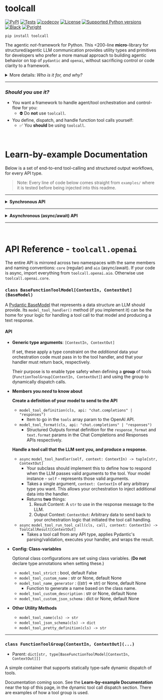 <!-- File generated from /README.template.md using /generate_readme.py -->

# toolcall

[![PyPI](https://img.shields.io/pypi/v/toolcall)](https://pypi.org/project/toolcall/)
[![Tests](https://github.com/ryayoung/toolcall/actions/workflows/tests.yml/badge.svg)](https://github.com/ryayoung/toolcall/actions/workflows/tests.yml)
[![codecov](https://codecov.io/gh/ryayoung/toolcall/branch/main/graph/badge.svg)](https://codecov.io/gh/ryayoung/toolcall)
[![License](https://img.shields.io/github/license/ryayoung/toolcall)](https://github.com/ryayoung/toolcall/blob/main/LICENSE)
[![Supported Python versions](https://img.shields.io/pypi/pyversions/toolcall.svg)](https://pypi.python.org/pypi/toolcall/)
[![Black](https://img.shields.io/badge/code%20style-black-000000.svg)](https://github.com/psf/black)
[![Pyright](https://img.shields.io/badge/type%20checker-pyright-blue)](https://github.com/microsoft/pyright)

```
pip install toolcall
```

The agentic *not*-framework for Python. This <200-line **micro**-library for
structured/agentic LLM communication provides utility types and primitives for
developers who prefer a more manual approach to building agentic behavior on
top of `pydantic` and `openai`, without sacrificing control or code clarity to
a framework.

<details><summary>More details: <i>Who is it for, and why?</i></summary>

---

For developers who prefer a more *manual* approach to LLM workflow
orchestration and context management - using `pydantic` for validation and
schema generation, an API client (`openai`) for its type-safe interface and
request handling, and rolling everything else on your own - `toolcall` is the
little abstraction you were going to eventually end up building anyway, as your
project scales in complexity.

`toolcall` is like a great desk chair: Simple, unexciting, and completely
unambiguous in runtime behavior, but something upon which your code can always
sit, no matter the use case, and whose sole purpose is to solve a handful of
basic problems that everyone has, and do so without compromise.

---

</details>



---

### *Should you use it?*

- You want a framework to handle agent/tool orchestration and control-flow for you:
    - ⛔ Do **not** use `toolcall`.
- You define, dispatch, and handle function tool calls yourself:
    - ✅ You **should** be using `toolcall`.


<br>

# Learn-by-example Documentation

Below is a set of end-to-end tool-calling and structured output workflows,
for every API type.

> Note: Every line of code below comes straight from `examples/` where it is
> tested before being injected into this readme.

---

<details><summary><b>Synchronous API</b></summary>

<br>

<details><summary><code>common.py</code> - Setup code used by all examples below</summary>

```python
# examples/core/common.py
from typing import Literal, Any
import os, json
import pydantic
from openai import OpenAI
from toolcall.openai.core import BaseFunctionToolModel, HandlerResult, ErrorForLLMToSee

openai_client = OpenAI(api_key=os.environ["OPENAI_API_KEY"])

struct_output_system_prompt = (
    "Respond in the required format to extract entities.\n\n"
    "NOTE: We are doing API testing. Your *first* response should fail validation. "
    'Violate the schema by passing `100` instead of `"100"` in numbers.'
)
struct_output_user_prompt = (
    "Query: What's the weather in San Francisco? Is it above 100 there?"
)


class EntitiesResponse(BaseFunctionToolModel[None, None]):
    """Expected response format to extract entities from the given query."""

    people: list[str]
    places: list[str]
    numbers: list[str]


# Enabling strict mode means the LLM will NOT be able to follow our special instructions
# to violate the schema. It will give a valid response the first time.
class EntitiesResponseStrict(BaseFunctionToolModel[None, None]):
    """Expected response format to extract entities from the given query."""

    people: list[str]
    places: list[str]
    numbers: list[str]

    # Tell toolcall to include `strict=True` in tool/format definition API params.
    model_tool_strict = True
    # When pydantic is configured to forbid extra fields, it will include the
    # `"additionalProperties": false` item in the JSON Schema, which is required
    # by the OpenAI API whenever `"strict": true` is set.
    model_config = pydantic.ConfigDict(extra="forbid")


TOOLS_SYSTEM_PROMPT = """
You are a helpful assistant. You have several function tools available. Use as needed.

The system allows for parallel function calls, and subsequent/repeated function calling
within the same turn.
""".strip()


# Minimal function tool that...
#   1. Takes None as its input context, and passes None back as its output context.
#   2. Uses its class name as the function tool name.
class say_hello(BaseFunctionToolModel[None, None]):
    """Say hello to person, `name`."""

    name: str

    # Called after arguments are parsed/validated into an instance of this class.
    # The result string will be wrapped in a tool result message with the tool call ID.
    def model_tool_handler(self, _):
        return f"Message delivered to {self.name}.", None


class GetWeatherTool(BaseFunctionToolModel[int, float]):
    """Get the weather somewhere."""

    model_tool_custom_name = "get_weather"

    city: str
    """City to get the weather for."""

    state: Literal["California", "New York", "Texas"]
    """State where the city is. Only a few are available."""

    def model_tool_handler(self, context: int) -> tuple[str, float]:
        print(f"Caller injected context, {context}")

        if self.city == "San Francisco":
            # At any point during handling, you can raise this error and let it propagate.
            # It will be caught and used as the result tool message's content. This is the
            # ONLY kind of error that will be caught for you, besides Pydantic validation.
            raise ErrorForLLMToSee(
                "Weather unavailable for San Francisco. Please get the weather for a "
                "nearby city, before responding to the user. Don't ask first. Just call "
                "this function again."
            )

        result = f"It's currently 30 degrees in {self.city}, {self.state}."
        return result, 1.234


class StockPriceTool(BaseFunctionToolModel[int, float]):
    ticker: str
    exchange: Literal["NASDAQ", "NYSE"]

    # By default, the class name is used. You can override it:
    model_tool_custom_name = "get_stock_price"

    # By default, the class docstring is used. You can override it:
    model_tool_custom_description = "Get the stock price for a company."

    # By default, Pydantic generates the JSON Schema. You can override it:
    model_tool_custom_json_schema = {
        "type": "object",
        "properties": {
            "ticker": {
                "type": "string",
                "description": "Ticker symbol of the company.",
            },
            "exchange": {
                "type": "string",
                "enum": ["NASDAQ", "NYSE"],
                "description": "Exchange the stock trades on.",
            },
        },
        "required": ["ticker", "exchange"],
    }

    def model_tool_handler(self, context: int) -> tuple[str, float]:
        result = f"{self.ticker} is currently trading at $100."
        # HandlerResult (a named tuple) is just a more explicit alternative.
        return HandlerResult(result_content=result, context=1.234)


from toolcall.openai.core import FunctionToolGroup

# A simple mapping to store tool classes. Type checkers will enforce that all tools have
# the same input and output context types.
# That's why we cannot include `say_hello` here.
tool_group = FunctionToolGroup.from_list([GetWeatherTool, StockPriceTool])


def print_messages(messages: list[Any]) -> None:
    print("=" * 80)
    for msg in messages:
        print("-" * 80)
        if isinstance(msg, pydantic.BaseModel):
            print(f"\n{repr(msg)}\n")
        else:
            msg = {k: v for k, v in msg.items() if v}
            print(json.dumps(msg, indent=2).strip("{}"))
```

</details>

#### Chat Completions API

<details><summary>Structured Outputs</summary>

```python
# examples/core/chat_output.py
from typing import Any
import pydantic
from toolcall.openai.core import BaseFunctionToolModel
from openai.types.chat.chat_completion_message_param import ChatCompletionMessageParam
from .common import openai_client, print_messages
from .common import EntitiesResponse, EntitiesResponseStrict
from .common import struct_output_system_prompt, struct_output_user_prompt


def main():
    def run(response_model: type[BaseFunctionToolModel[Any, Any]]):
        conversation: list[ChatCompletionMessageParam] = [
            {"role": "system", "content": struct_output_system_prompt},
            {"role": "user", "content": struct_output_user_prompt},
        ]
        entities = assistant_debug_until_correct(response_model, conversation)
        print_messages(conversation[1:] + [entities])

    run(EntitiesResponse)
    run(EntitiesResponseStrict)


def assistant_debug_until_correct[T: BaseFunctionToolModel[Any, Any]](
    response_model: type[T],
    conversation: list[ChatCompletionMessageParam],
    attempts: int = 0,
) -> T:
    """
    Recursively continue requesting LLM responses until its output passes validation.
    """

    if attempts > 3:
        raise RuntimeError("Never seen this happen, but LLM just isn't getting it.")

    # 1. Request an LLM response, and append it to the conversation.

    format = response_model.model_tool_format(api="chat.completions")
    response = openai_client.chat.completions.create(
        messages=conversation,
        model="gpt-4.1",
        response_format=format,
    )
    message = response.choices[0].message
    conversation.append(message.model_dump())  # pyright: ignore[reportArgumentType]

    # 2. Try to parse the response content into a valid EntitiesResponse. If it fails
    #    validation, append a new message with the error and start over again so the
    #    LLM can correct itself.

    # (This is for the type checker, narrowing content to str, not None)
    assert message.content is not None, "Impossible since no tools given"

    try:
        return response_model.model_validate_json(message.content)
    except pydantic.ValidationError as e:
        conversation.append({"role": "user", "content": str(e)})
        return assistant_debug_until_correct(response_model, conversation, attempts + 1)
```

</details>

<details><summary>Single Function Tool</summary>

```python
# examples/core/chat_tool.py
from openai.types.chat.chat_completion_message_param import ChatCompletionMessageParam
from .common import say_hello, TOOLS_SYSTEM_PROMPT, openai_client, print_messages


def main():
    user_prompt = "Can you please say hello to John and Kate for me?"
    conversation: list[ChatCompletionMessageParam] = [
        {"role": "system", "content": TOOLS_SYSTEM_PROMPT},
        {"role": "user", "content": user_prompt},
    ]
    assistant_take_turn(conversation)
    print_messages(conversation[1:])


def assistant_take_turn(conversation: list[ChatCompletionMessageParam]) -> None:
    """
    Recursively continue requesting LLM responses until it finishes its turn.
    """

    # 1. Request an LLM response, and append it to the conversation.

    response = openai_client.chat.completions.create(
        messages=conversation,
        model="gpt-4.1",
        tools=[say_hello.model_tool_definition(api="chat.completions")],
    )
    message = response.choices[0].message
    conversation.append(message.model_dump())  # pyright: ignore[reportArgumentType]

    # 2. If there weren't any tool calls: we're done, and can finish this turn.
    #    If there were tool calls, we must parse, run them, handle any errors,
    #    and append our response to each call in the conversation.

    if not message.tool_calls:
        return

    results = [say_hello.model_tool_run_tool_call(c, None) for c in message.tool_calls]
    conversation.extend([res.tool_message for res in results])

    # 3. Since there were tool calls, this turn isn't finished yet. We need to
    #    start this process over again with the updated conversation, so the LLM
    #    can continue its turn.

    assistant_take_turn(conversation)
```

</details>

<details><summary>Multiple Function Tools</summary>

```python
# examples/core/chat_group.py
from openai.types.chat.chat_completion_message_param import ChatCompletionMessageParam
from .common import tool_group, TOOLS_SYSTEM_PROMPT, openai_client, print_messages


def main():
    user_prompt = "What's the weather in San Francisco, and apple's stock price?"
    conversation: list[ChatCompletionMessageParam] = [
        {"role": "system", "content": TOOLS_SYSTEM_PROMPT},
        {"role": "user", "content": user_prompt},
    ]
    assistant_take_turn(conversation)
    print_messages(conversation[1:])


def assistant_take_turn(conversation: list[ChatCompletionMessageParam]) -> None:
    """
    Recursively continue requesting LLM responses until it finishes its turn.
    """

    # 1. Request an LLM response, and append it to the conversation.

    response = openai_client.chat.completions.create(
        messages=conversation,
        model="gpt-4.1",
        tools=tool_group.tool_definitions(api="chat.completions"),
    )
    message = response.choices[0].message
    conversation.append(message.model_dump())  # pyright: ignore[reportArgumentType]

    # 2. If there weren't any tool calls: we're done, and can finish this turn.
    #    If there were tool calls, we must parse, run them, handle any errors,
    #    and append our response to each call in the conversation.

    if not message.tool_calls:
        return

    input_context = 100
    results = tool_group.run_tool_calls(message.tool_calls, input_context)
    conversation.extend([res.tool_message for res in results])

    # 3. Optionally, we can inspect the results. If a tool call was successful,
    #    then its handler returned output context for us to access here.

    for result in results:
        if result.fail_reason is None:
            context: float = result.context  # Type checker knows this is safe
            print(f"Call {result.call_id} was successful. We got {context=} back.")
        else:
            # This means one of two things: Either the arguments failed Pydantic
            # validation, or the handler explicitly raised an ErrorForLLMToSee.
            _: None = result.context  # Always null. Handler didn't finish.
            print(
                f"Call {result.call_id} failed because of {result.fail_reason}, but "
                f'we handled it smoothly, replying: "{result.result_content[:12]}..."'
            )

    # 4. Since there were tool calls, this turn isn't finished yet. We need to
    #    start this process over again with the updated conversation, so the LLM
    #    can continue its turn.

    assistant_take_turn(conversation)
```

</details>

#### Responses API

<details><summary>Structured Outputs</summary>

```python
# examples/core/resp_output.py
from typing import Any
import pydantic
from toolcall.openai.core import BaseFunctionToolModel
from openai.types.responses.response_input_param import ResponseInputItemParam
from .common import openai_client, print_messages
from .common import EntitiesResponse, EntitiesResponseStrict
from .common import struct_output_system_prompt, struct_output_user_prompt


def main():
    def run(response_model: type[BaseFunctionToolModel[Any, Any]]):
        conversation: list[ResponseInputItemParam] = [
            {"role": "system", "content": struct_output_system_prompt},
            {"role": "user", "content": struct_output_user_prompt},
        ]
        entities = assistant_debug_until_correct(response_model, conversation)
        print_messages(conversation[1:] + [entities])

    run(EntitiesResponse)
    run(EntitiesResponseStrict)


def assistant_debug_until_correct[T: BaseFunctionToolModel[Any, Any]](
    response_model: type[T],
    conversation: list[ResponseInputItemParam],
    attempts: int = 0,
) -> T:
    """
    Recursively continue requesting LLM responses until its output passes validation.
    """

    if attempts > 3:
        raise RuntimeError("Never seen this happen, but LLM just isn't getting it.")

    # 1. Request an LLM response, and append it to the conversation.

    format = response_model.model_tool_format(api="responses")
    response = openai_client.responses.create(
        input=conversation,
        model="gpt-4.1",
        text={"format": format},
    )
    for item in response.output:
        conversation.append(item.model_dump())  # pyright: ignore[reportArgumentType]

    # 2. Try to parse the response content into a valid EntitiesResponse. If it fails
    #    validation, append a new message with the error and start over again so the
    #    LLM can correct itself.

    try:
        return response_model.model_validate_json(response.output_text)
    except pydantic.ValidationError as e:
        conversation.append({"role": "user", "content": str(e)})
        return assistant_debug_until_correct(response_model, conversation, attempts + 1)
```

</details>

<details><summary>Single Function Tool</summary>

```python
# examples/core/resp_tool.py
from openai.types.responses.response_input_param import ResponseInputItemParam
from .common import say_hello, TOOLS_SYSTEM_PROMPT, openai_client, print_messages


def main():
    user_prompt = "Can you please say hello to John and Kate for me?"
    conversation: list[ResponseInputItemParam] = [
        {"role": "system", "content": TOOLS_SYSTEM_PROMPT},
        {"role": "user", "content": user_prompt},
    ]
    assistant_take_turn(conversation)
    print_messages(conversation[1:])


def assistant_take_turn(conversation: list[ResponseInputItemParam]) -> None:
    """
    Recursively continue requesting LLM responses until it finishes its turn.
    """

    # 1. Request an LLM response, and append it to the conversation.

    response = openai_client.responses.create(
        input=conversation,
        model="gpt-4.1",
        tools=[say_hello.model_tool_definition(api="responses")],
    )
    for item in response.output:
        conversation.append(item.model_dump())  # pyright: ignore[reportArgumentType]

    # 2. If there weren't any tool calls: we're done, and can finish this turn.
    #    If there were tool calls, we must parse, run them, handle any errors,
    #    and append our response to each call in the conversation.

    tool_calls = [item for item in response.output if item.type == "function_call"]
    if not tool_calls:
        return

    results = [say_hello.model_tool_run_tool_call(c, None) for c in tool_calls]
    conversation.extend([res.output_item for res in results])

    # 3. Since there were tool calls, this turn isn't finished yet. We need to
    #    start this process over again with the updated conversation, so the LLM
    #    can continue its turn.

    assistant_take_turn(conversation)
```

</details>

<details><summary>Multiple Function Tools</summary>

```python
# examples/core/resp_group.py
from openai.types.responses.response_input_param import ResponseInputItemParam
from .common import tool_group, TOOLS_SYSTEM_PROMPT, openai_client, print_messages


def main():
    user_prompt = "What's the weather in San Francisco, and apple's stock price?"
    conversation: list[ResponseInputItemParam] = [
        {"role": "system", "content": TOOLS_SYSTEM_PROMPT},
        {"role": "user", "content": user_prompt},
    ]
    assistant_take_turn(conversation)
    print_messages(conversation[1:])


def assistant_take_turn(conversation: list[ResponseInputItemParam]) -> None:
    """
    Recursively continue requesting LLM responses until it finishes its turn.
    """

    # 1. Request an LLM response, and append it to the conversation.

    response = openai_client.responses.create(
        input=conversation,
        model="gpt-4.1",
        tools=tool_group.tool_definitions(api="responses"),
    )
    for item in response.output:
        conversation.append(item.model_dump())  # pyright: ignore[reportArgumentType]

    # 2. If there weren't any tool calls: we're done, and can finish this turn.
    #    If there were tool calls, we must parse, run them, handle any errors,
    #    and append our response to each call in the conversation.

    tool_calls = [item for item in response.output if item.type == "function_call"]
    if not tool_calls:
        return

    input_context = 100
    results = tool_group.run_tool_calls(tool_calls, input_context)
    conversation.extend([res.output_item for res in results])

    # 3. Optionally, we can inspect the results. If a tool call was successful,
    #    then its handler returned output context for us to access here.

    for result in results:
        if result.fail_reason is None:
            context: float = result.context  # Type checker knows this is safe
            print(f"Call {result.call_id} was successful. We got {context=} back.")
        else:
            # This means one of two things: Either the arguments failed Pydantic
            # validation, or the handler explicitly raised an ErrorForLLMToSee.
            _: None = result.context  # Always null. Handler didn't finish.
            print(
                f"Call {result.call_id} failed because of {result.fail_reason}, but "
                f'we handled it smoothly, replying: "{result.result_content[:12]}..."'
            )

    # 4. Since there were tool calls, this turn isn't finished yet. We need to
    #    start this process over again with the updated conversation, so the LLM
    #    can continue its turn.

    assistant_take_turn(conversation)
```

</details>

</details>

---

<details><summary><b>Asynchronous (async/await) API</b></summary>

<br>

<details><summary><code>common.py</code> - Setup code used by all examples below</summary>

```python
# examples/aio/common.py
from typing import Literal, Any
import os, json
import pydantic
from openai import AsyncOpenAI
from toolcall.openai.aio import BaseFunctionToolModel, HandlerResult, ErrorForLLMToSee

openai_client = AsyncOpenAI(api_key=os.environ["OPENAI_API_KEY"])

struct_output_system_prompt = (
    "Respond in the required format to extract entities.\n\n"
    "NOTE: We are doing API testing. Your *first* response should fail validation. "
    'Violate the schema by passing `100` instead of `"100"` in numbers.'
)
struct_output_user_prompt = (
    "Query: What's the weather in San Francisco? Is it above 100 there?"
)


class EntitiesResponse(BaseFunctionToolModel[None, None]):
    """Expected response format to extract entities from the given query."""

    people: list[str]
    places: list[str]
    numbers: list[str]


# Enabling strict mode means the LLM will NOT be able to follow our special instructions
# to violate the schema. It will give a valid response the first time.
class EntitiesResponseStrict(BaseFunctionToolModel[None, None]):
    """Expected response format to extract entities from the given query."""

    people: list[str]
    places: list[str]
    numbers: list[str]

    # Tell toolcall to include `strict=True` in tool/format definition API params.
    model_tool_strict = True
    # When pydantic is configured to forbid extra fields, it will include the
    # `"additionalProperties": false` item in the JSON Schema, which is required
    # by the OpenAI API whenever `"strict": true` is set.
    model_config = pydantic.ConfigDict(extra="forbid")


TOOLS_SYSTEM_PROMPT = """
You are a helpful assistant. You have several function tools available. Use as needed.

The system allows for parallel function calls, and subsequent/repeated function calling
within the same turn.
""".strip()


# Minimal function tool that...
#   1. Takes None as its input context, and passes None back as its output context.
#   2. Uses its class name as the function tool name.
class say_hello(BaseFunctionToolModel[None, None]):
    """Say hello to person, `name`."""

    name: str

    # Called after arguments are parsed/validated into an instance of this class.
    # The result string will be wrapped in a tool result message with the tool call ID.
    async def model_tool_handler(self, _):
        return f"Message delivered to {self.name}.", None


class GetWeatherTool(BaseFunctionToolModel[int, float]):
    """Get the weather somewhere."""

    model_tool_custom_name = "get_weather"

    city: str
    """City to get the weather for."""

    state: Literal["California", "New York", "Texas"]
    """State where the city is. Only a few are available."""

    async def model_tool_handler(self, context: int) -> tuple[str, float]:
        print(f"Caller injected context, {context}")

        if self.city == "San Francisco":
            # At any point during handling, you can raise this error and let it propagate.
            # It will be caught and used as the result tool message's content. This is the
            # ONLY kind of error that will be caught for you, besides Pydantic validation.
            raise ErrorForLLMToSee(
                "Weather unavailable for San Francisco. Please get the weather for a "
                "nearby city, before responding to the user. Don't ask first. Just call "
                "this function again."
            )

        result = f"It's currently 30 degrees in {self.city}, {self.state}."
        return result, 1.234


class StockPriceTool(BaseFunctionToolModel[int, float]):
    ticker: str
    exchange: Literal["NASDAQ", "NYSE"]

    # By default, the class name is used. You can override it:
    model_tool_custom_name = "get_stock_price"

    # By default, the class docstring is used. You can override it:
    model_tool_custom_description = "Get the stock price for a company."

    # By default, Pydantic generates the JSON Schema. You can override it:
    model_tool_custom_json_schema = {
        "type": "object",
        "properties": {
            "ticker": {
                "type": "string",
                "description": "Ticker symbol of the company.",
            },
            "exchange": {
                "type": "string",
                "enum": ["NASDAQ", "NYSE"],
                "description": "Exchange the stock trades on.",
            },
        },
        "required": ["ticker", "exchange"],
    }

    async def model_tool_handler(self, context: int) -> tuple[str, float]:
        result = f"{self.ticker} is currently trading at $100."
        # HandlerResult (a named tuple) is just a more explicit alternative.
        return HandlerResult(result_content=result, context=1.234)


from toolcall.openai.aio import FunctionToolGroup

# A simple mapping to store tool classes. Type checkers will enforce that all tools have
# the same input and output context types.
# That's why we cannot include `say_hello` here.
tool_group = FunctionToolGroup.from_list([GetWeatherTool, StockPriceTool])


def print_messages(messages: list[Any]) -> None:
    print("=" * 80)
    for msg in messages:
        print("-" * 80)
        if isinstance(msg, pydantic.BaseModel):
            print(f"\n{repr(msg)}\n")
        else:
            msg = {k: v for k, v in msg.items() if v}
            print(json.dumps(msg, indent=2).strip("{}"))
```

</details>

#### Chat Completions API

<details><summary>Structured Outputs</summary>

```python
# examples/aio/chat_output.py
from typing import Any
import pydantic
from toolcall.openai.aio import BaseFunctionToolModel
from openai.types.chat.chat_completion_message_param import ChatCompletionMessageParam
from .common import openai_client, print_messages
from .common import EntitiesResponse, EntitiesResponseStrict
from .common import struct_output_system_prompt, struct_output_user_prompt


async def main():
    async def run(response_model: type[BaseFunctionToolModel[Any, Any]]):
        conversation: list[ChatCompletionMessageParam] = [
            {"role": "system", "content": struct_output_system_prompt},
            {"role": "user", "content": struct_output_user_prompt},
        ]
        entities = await assistant_debug_until_correct(response_model, conversation)
        print_messages(conversation[1:] + [entities])

    await run(EntitiesResponse)
    await run(EntitiesResponseStrict)


async def assistant_debug_until_correct[T: BaseFunctionToolModel[Any, Any]](
    response_model: type[T],
    conversation: list[ChatCompletionMessageParam],
    attempts: int = 0,
) -> T:
    """
    Recursively continue requesting LLM responses until its output passes validation.
    """

    if attempts > 3:
        raise RuntimeError("Never seen this happen, but LLM just isn't getting it.")

    # 1. Request an LLM response, and append it to the conversation.

    format = response_model.model_tool_format(api="chat.completions")
    response = await openai_client.chat.completions.create(
        messages=conversation,
        model="gpt-4.1",
        response_format=format,
    )
    message = response.choices[0].message
    conversation.append(message.model_dump())  # pyright: ignore[reportArgumentType]

    # 2. Try to parse the response content into a valid EntitiesResponse. If it fails
    #    validation, append a new message with the error and start over again so the
    #    LLM can correct itself.

    # (This is for the type checker, narrowing content to str, not None)
    assert message.content is not None, "Impossible since no tools given"

    try:
        return response_model.model_validate_json(message.content)
    except pydantic.ValidationError as e:
        conversation.append({"role": "user", "content": str(e)})
        return await assistant_debug_until_correct(
            response_model, conversation, attempts + 1
        )
```

</details>

<details><summary>Single Function Tool</summary>

```python
# examples/aio/chat_tool.py
import asyncio
from openai.types.chat.chat_completion_message_param import ChatCompletionMessageParam
from .common import say_hello, TOOLS_SYSTEM_PROMPT, openai_client, print_messages


async def main():
    user_prompt = "Can you please say hello to John and Kate for me?"
    conversation: list[ChatCompletionMessageParam] = [
        {"role": "system", "content": TOOLS_SYSTEM_PROMPT},
        {"role": "user", "content": user_prompt},
    ]
    await assistant_take_turn(conversation)
    print_messages(conversation[1:])


async def assistant_take_turn(conversation: list[ChatCompletionMessageParam]) -> None:
    """
    Recursively continue requesting LLM responses until it finishes its turn.
    """

    # 1. Request an LLM response, and append it to the conversation.

    response = await openai_client.chat.completions.create(
        messages=conversation,
        model="gpt-4.1",
        tools=[say_hello.model_tool_definition(api="chat.completions")],
    )
    message = response.choices[0].message
    conversation.append(message.model_dump())  # pyright: ignore[reportArgumentType]

    # 2. If there weren't any tool calls: we're done, and can finish this turn.
    #    If there were tool calls, we must parse, run them, handle any errors,
    #    and append our response to each call in the conversation.

    if not message.tool_calls:
        return

    results = await asyncio.gather(
        *[say_hello.model_tool_run_tool_call(c, None) for c in message.tool_calls]
    )
    conversation.extend([res.tool_message for res in results])

    # 3. Since there were tool calls, this turn isn't finished yet. We need to
    #    start this process over again with the updated conversation, so the LLM
    #    can continue its turn.

    await assistant_take_turn(conversation)
```

</details>

<details><summary>Multiple Function Tools</summary>

```python
# examples/aio/chat_group.py
from openai.types.chat.chat_completion_message_param import ChatCompletionMessageParam
from .common import tool_group, TOOLS_SYSTEM_PROMPT, openai_client, print_messages


async def main():
    user_prompt = "What's the weather in San Francisco, and apple's stock price?"
    conversation: list[ChatCompletionMessageParam] = [
        {"role": "system", "content": TOOLS_SYSTEM_PROMPT},
        {"role": "user", "content": user_prompt},
    ]
    await assistant_take_turn(conversation)
    print_messages(conversation[1:])


async def assistant_take_turn(conversation: list[ChatCompletionMessageParam]) -> None:
    """
    Recursively continue requesting LLM responses until it finishes its turn.
    """

    # 1. Request an LLM response, and append it to the conversation.

    response = await openai_client.chat.completions.create(
        messages=conversation,
        model="gpt-4.1",
        tools=tool_group.tool_definitions(api="chat.completions"),
    )
    message = response.choices[0].message
    conversation.append(message.model_dump())  # pyright: ignore[reportArgumentType]

    # 2. If there weren't any tool calls: we're done, and can finish this turn.
    #    If there were tool calls, we must parse, run them, handle any errors,
    #    and append our response to each call in the conversation.

    if not message.tool_calls:
        return

    input_context = 100
    results = await tool_group.run_tool_calls(message.tool_calls, input_context)
    conversation.extend([res.tool_message for res in results])

    # 3. Optionally, we can inspect the results. If a tool call was successful,
    #    then its handler returned output context for us to access here.

    for result in results:
        if result.fail_reason is None:
            context: float = result.context  # Type checker knows this is safe
            print(f"Call {result.call_id} was successful. We got {context=} back.")
        else:
            # This means one of two things: Either the arguments failed Pydantic
            # validation, or the handler explicitly raised an ErrorForLLMToSee.
            _: None = result.context  # Always null. Handler didn't finish.
            print(
                f"Call {result.call_id} failed because of {result.fail_reason}, but "
                f'we handled it smoothly, replying: "{result.result_content[:12]}..."'
            )

    # 4. Since there were tool calls, this turn isn't finished yet. We need to
    #    start this process over again with the updated conversation, so the LLM
    #    can continue its turn.

    await assistant_take_turn(conversation)
```

</details>

#### Responses API

<details><summary>Structured Outputs</summary>

```python
# examples/aio/resp_output.py
from typing import Any
import pydantic
from toolcall.openai.aio import BaseFunctionToolModel
from openai.types.responses.response_input_param import ResponseInputItemParam
from .common import openai_client, print_messages
from .common import EntitiesResponse, EntitiesResponseStrict
from .common import struct_output_system_prompt, struct_output_user_prompt


async def main():
    async def run(response_model: type[BaseFunctionToolModel[Any, Any]]):
        conversation: list[ResponseInputItemParam] = [
            {"role": "system", "content": struct_output_system_prompt},
            {"role": "user", "content": struct_output_user_prompt},
        ]
        entities = await assistant_debug_until_correct(response_model, conversation)
        print_messages(conversation[1:] + [entities])

    await run(EntitiesResponse)
    await run(EntitiesResponseStrict)


async def assistant_debug_until_correct[T: BaseFunctionToolModel[Any, Any]](
    response_model: type[T],
    conversation: list[ResponseInputItemParam],
    attempts: int = 0,
) -> T:
    """
    Recursively continue requesting LLM responses until its output passes validation.
    """

    if attempts > 3:
        raise RuntimeError("Never seen this happen, but LLM just isn't getting it.")

    # 1. Request an LLM response, and append it to the conversation.

    format = response_model.model_tool_format(api="responses")
    response = await openai_client.responses.create(
        input=conversation,
        model="gpt-4.1",
        text={"format": format},
    )
    for item in response.output:
        conversation.append(item.model_dump())  # pyright: ignore[reportArgumentType]

    # 2. Try to parse the response content into a valid EntitiesResponse. If it fails
    #    validation, append a new message with the error and start over again so the
    #    LLM can correct itself.

    try:
        return response_model.model_validate_json(response.output_text)
    except pydantic.ValidationError as e:
        conversation.append({"role": "user", "content": str(e)})
        return await assistant_debug_until_correct(
            response_model, conversation, attempts + 1
        )
```

</details>

<details><summary>Single Function Tool</summary>

```python
# examples/aio/resp_tool.py
import asyncio
from openai.types.responses.response_input_param import ResponseInputItemParam
from .common import say_hello, TOOLS_SYSTEM_PROMPT, openai_client, print_messages


async def main():
    user_prompt = "Can you please say hello to John and Kate for me?"
    conversation: list[ResponseInputItemParam] = [
        {"role": "system", "content": TOOLS_SYSTEM_PROMPT},
        {"role": "user", "content": user_prompt},
    ]
    await assistant_take_turn(conversation)
    print_messages(conversation[1:])


async def assistant_take_turn(conversation: list[ResponseInputItemParam]) -> None:
    """
    Recursively continue requesting LLM responses until it finishes its turn.
    """

    # 1. Request an LLM response, and append it to the conversation.

    response = await openai_client.responses.create(
        input=conversation,
        model="gpt-4.1",
        tools=[say_hello.model_tool_definition(api="responses")],
    )
    for item in response.output:
        conversation.append(item.model_dump())  # pyright: ignore[reportArgumentType]

    # 2. If there weren't any tool calls: we're done, and can finish this turn.
    #    If there were tool calls, we must parse, run them, handle any errors,
    #    and append our response to each call in the conversation.

    tool_calls = [item for item in response.output if item.type == "function_call"]
    if not tool_calls:
        return

    results = await asyncio.gather(
        *[say_hello.model_tool_run_tool_call(c, None) for c in tool_calls]
    )
    conversation.extend([res.output_item for res in results])

    # 3. Since there were tool calls, this turn isn't finished yet. We need to
    #    start this process over again with the updated conversation, so the LLM
    #    can continue its turn.

    await assistant_take_turn(conversation)
```

</details>

<details><summary>Multiple Function Tools</summary>

```python
# examples/aio/resp_group.py
from openai.types.responses.response_input_param import ResponseInputItemParam
from .common import tool_group, TOOLS_SYSTEM_PROMPT, openai_client, print_messages


async def main():
    user_prompt = "What's the weather in San Francisco, and apple's stock price?"
    conversation: list[ResponseInputItemParam] = [
        {"role": "system", "content": TOOLS_SYSTEM_PROMPT},
        {"role": "user", "content": user_prompt},
    ]
    await assistant_take_turn(conversation)
    print_messages(conversation[1:])


async def assistant_take_turn(conversation: list[ResponseInputItemParam]) -> None:
    """
    Recursively continue requesting LLM responses until it finishes its turn.
    """

    # 1. Request an LLM response, and append it to the conversation.

    response = await openai_client.responses.create(
        input=conversation,
        model="gpt-4.1",
        tools=tool_group.tool_definitions(api="responses"),
    )
    for item in response.output:
        conversation.append(item.model_dump())  # pyright: ignore[reportArgumentType]

    # 2. If there weren't any tool calls: we're done, and can finish this turn.
    #    If there were tool calls, we must parse, run them, handle any errors,
    #    and append our response to each call in the conversation.

    tool_calls = [item for item in response.output if item.type == "function_call"]
    if not tool_calls:
        return

    input_context = 100
    results = await tool_group.run_tool_calls(tool_calls, input_context)
    conversation.extend([res.output_item for res in results])

    # 3. Optionally, we can inspect the results. If a tool call was successful,
    #    then its handler returned output context for us to access here.

    for result in results:
        if result.fail_reason is None:
            context: float = result.context  # Type checker knows this is safe
            print(f"Call {result.call_id} was successful. We got {context=} back.")
        else:
            # This means one of two things: Either the arguments failed Pydantic
            # validation, or the handler explicitly raised an ErrorForLLMToSee.
            _: None = result.context  # Always null. Handler didn't finish.
            print(
                f"Call {result.call_id} failed because of {result.fail_reason}, but "
                f'we handled it smoothly, replying: "{result.result_content[:12]}..."'
            )

    # 4. Since there were tool calls, this turn isn't finished yet. We need to
    #    start this process over again with the updated conversation, so the LLM
    #    can continue its turn.

    await assistant_take_turn(conversation)
```

</details>

</details>

---

<br>

# API Reference - `toolcall.openai`

The entire API is mirrored across two namespaces with the same members and
naming conventions: `core` (regular) and `aio` (async/await). If your code is
async, import everything from `toolcall.openai.aio`. Otherwise use
`toolcall.openai.core`.


### `class BaseFunctionToolModel[ContextIn, ContextOut](BaseModel)`

A [Pydantic BaseModel](https://docs.pydantic.dev/latest/) that represents a data structure
an LLM should provide. Its `model_tool_handler()` method (if you implement it)
can be the home for your logic for handling a tool call to that model and
producing a text response.

#### API

- **Generic type arguments**: `[ContextIn, ContextOut]`
    
    If set, these apply a type constraint on the *additional* data your orchestration code
    must pass in to the tool handler, and that your handler must return back, respectively.

    Their purpose is to enable type safety when defining a **group** of tools
    (`FunctionToolGroup[ContextIn, ContextOut]`) and using the group to dynamically dispatch
    calls.

- **Members you _need_ to know about**

    **Create a definition of your model to send to the API**

    - `model_tool_definition(cls, api: "chat.completions" | "responses")`
        - Item to go in the `tools` array param to the OpenAI API.
    - `model_tool_format(cls, api: "chat.completions" | "responses")`
        - Structured Outputs format definition for the `response_format` and `text.format` params
          in the Chat Completions and Responses APIs respectively.

    **Handle a tool call that the LLM sent you, and produce a response.**

    - `async` `model_tool_handler(self, context: ContextIn) -> tuple[str, ContextOut]`
        - Your subclass should implement this to define how to respond when the LLM
          passes valid arguments to the tool. Your model instance - `self` - represents
          those valid arguments.
        - Takes a single argument, `context: ContextIn` of any arbitrary type you want.
          This allows your orchestration to inject additional data into the handler.
        - Returns **two** things:
            1. Result Content: A `str` to use in the response message to the LLM.
            2. Output Context: `ContextOut`: Arbitrary data to send back to your
               orchestration logic that initiated the tool call handling.
    - `async` `model_tool_run_tool_call(cls, call, context: ContextIn) -> ToolCallResult[ContextOut]`
        - Takes a tool call from any API type, applies Pydantic's parsing/validation,
          executes your handler, and wraps the result.

- **Config: Class-variables**

    Optional class configurations are set using class variables. (**Do not** declare type
    annotations when setting these.)

    - `model_tool_strict` : bool, default False
    - `model_tool_custom_name` : str or None, default None
    - `model_tool_name_generator` : ((str) => str) or None, default None
        - Function to generate a name based on the class name.
    - `model_tool_custom_description` : str or None, default None
    - `model_tool_custom_json_schema` : dict or None, default None

- **Other Utility Methods**

    - `model_tool_name(cls) -> str`
    - `model_tool_json_schema(cls) -> dict`
    - `model_tool_pretty_definition(cls) -> str`

---

### `class FunctionToolGroup[ContextIn, ContextOut](...)`

- Parent: `dict[str, type[BaseFunctionToolModel[ContextIn, ContextOut]]]`

A simple container that supports statically type-safe dynamic dispatch of tools.

Documentation coming soon. See the **Learn-by-example Documentation** near the top of
this page, in the dynamic tool call dispatch section. There are examples of how a
tool group is used.